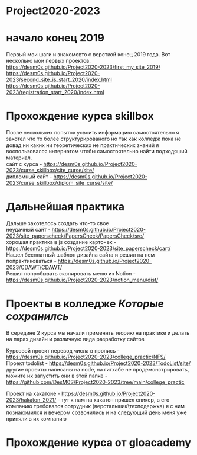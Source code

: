 # Project2020-2023

# начало конец 2019
Первый мои шаги и знакомсвто с версткой конец 2019 года.
Вот несколько мои первых проектов. <br>
https://desm0s.github.io/Project2020-2023/first_my_site_2019/ <br>
https://desm0s.github.io/Project2020-2023/second_site_is_start_2020/index.html <br>
https://desm0s.github.io/Project2020-2023/registration_start_2020/index.html <br>

# Прохождение курса skillbox
После нескольких попыток усвоить информацию самостоятельно я захотел что то более структурированого но так как колледж пока не довад ни каких ни теоретических не практических знаний я воспользовался интернэтом чтобы самостоятельно найти подходяший материал. <br>
сайт с курса - https://desm0s.github.io/Project2020-2023/curse_skillbox/site_curse/site/ <br>
дипломный сайт - https://desm0s.github.io/Project2020-2023/curse_skillbox/diplom_site_curse/site/ <br>

# Дальнейшая практика
Дальше захотелось создать что-то свое <br>
неудачный сайт - https://desm0s.github.io/Project2020-2023/site_paperscheck/PapersCheck/PapersCheck/src/ <br>
хорошая практика в js создание карточек - https://desm0s.github.io/Project2020-2023/site_paperscheck/cart/ <br>
Нашел бесплатный шаблон дизайна сайта и решил на нем попрактиковаться - https://desm0s.github.io/Project2020-2023/CDAWT/CDAWT/ <br>
Решил попробывать скопировать меню из Notion - https://desm0s.github.io/Project2020-2023/notion_menu/dist/ <br>

# Проекты в колледже *Которые сохранилсь*
В середине 2 курса мы начали применять теорию на практике и делать на парах дизайн и различную вида разработку сайтов <br>

Курсовой проект перевод числа в пропись - https://desm0s.github.io/Project2020-2023/college_practic/NFS/ <br>
Проект todolist - https://desm0s.github.io/Project2020-2023/TodoList/site/ <br>
другие проекты написаны на node, на гитхабе не продемонстрировать, можите их запустить они в этой папке - https://github.com/DesM0S/Project2020-2023/tree/main/college_practic

Проект на хакатоне - https://desm0s.github.io/Project2020-2023/hakaton_2021/ - тут к нам на хакатон пришел спикер, в его компанию требовался сотрудник (верстальшик\техподержка) я с ним познакомился и вечером созвонились и на следующий день меня уже приняли в их компанию

# Прохождение курса от gloacademy

